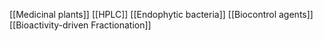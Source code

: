 [[Medicinal plants]]
[[HPLC]]
[[Endophytic bacteria]]
[[Biocontrol agents]]
[[Bioactivity-driven Fractionation]]

